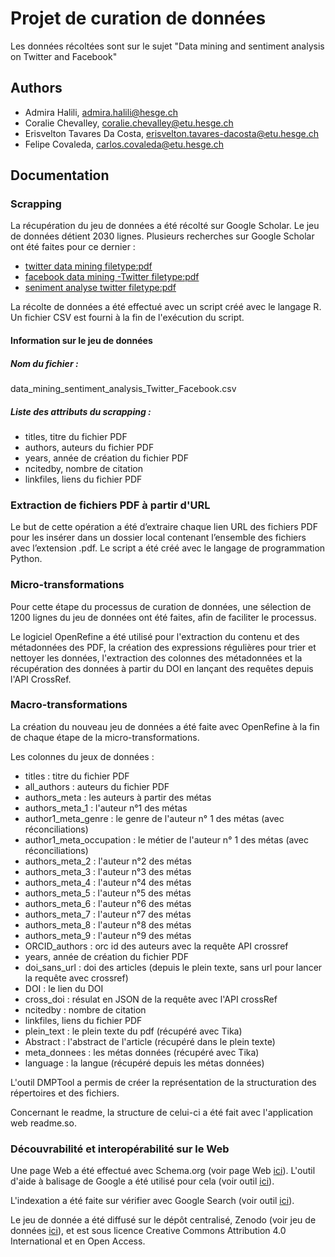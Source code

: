 
# Projet de curation de données

Les données récoltées sont sur le sujet "Data mining and sentiment analysis on Twitter and Facebook"



## Authors

- Admira Halili, admira.halili@hesge.ch
- Coralie Chevalley, coralie.chevalley@etu.hesge.ch
- Erisvelton Tavares Da Costa, erisvelton.tavares-dacosta@etu.hesge.ch
- Felipe Covaleda, carlos.covaleda@etu.hesge.ch


## Documentation

### Scrapping
La récupération du jeu de données a été récolté sur Google Scholar. Le jeu de données détient 2030 lignes. Plusieurs recherches sur Google Scholar ont été faites pour ce dernier :
- [twitter data mining filetype:pdf](https://scholar.google.com/scholar?hl=en&as_sdt=0%2C5&q=twitter+data+mining+filetype%3Apdf&btnG= )
- [facebook data mining -Twitter filetype:pdf](https://scholar.google.com/scholar?start=490&q=facebook+data+mining+-Twitter+filetype:pdf&hl=en&as_sdt=0,5 )
- [seniment analyse twitter filetype:pdf](https://scholar.google.com/scholar?hl=en&as_sdt=0%2C5&q=seniment+analyse+twitter+filetype%3Apdf&btnG= )

La récolte de données a été effectué avec un script créé avec le langage R. Un fichier CSV est fourni à la fin de l'exécution du script.

#### Information sur le jeu de données
##### Nom du fichier :
data_mining_sentiment_analysis_Twitter_Facebook.csv

##### Liste des attributs du scrapping :
- titles, titre du fichier PDF
- authors, auteurs du fichier PDF
- years, année de création du fichier PDF
- ncitedby, nombre de citation
- linkfiles, liens du fichier PDF


### Extraction de fichiers PDF à partir d'URL

Le but de cette opération a été d’extraire chaque lien URL des fichiers PDF pour les insérer dans un dossier local contenant l’ensemble des fichiers avec l’extension .pdf. Le script a été créé avec le langage de programmation Python.

### Micro-transformations
Pour cette étape du processus de curation de données, une sélection de 1200 lignes du jeu de données ont été faites, afin de faciliter le processus.

Le logiciel OpenRefine a été utilisé pour l'extraction du contenu et des métadonnées des PDF, la création des expressions régulières pour trier et nettoyer les données, l'extraction des colonnes des métadonnées et la récupération des données à partir du DOI en lançant des requêtes depuis l'API CrossRef.

### Macro-transformations
La création du nouveau jeu de données a été faite avec OpenRefine à la fin de chaque étape de la micro-transformations.

Les colonnes du jeux de données : 
- titles : titre du fichier PDF
- all_authors : auteurs du fichier PDF 
- authors_meta : les auteurs à partir des métas
- authors_meta_1 : l'auteur n°1 des métas
- author1_meta_genre : le genre de l'auteur n° 1 des métas (avec réconciliations) 
- author1_meta_occupation : le métier de l'auteur n° 1 des métas (avec réconciliations) 
- authors_meta_2 : l'auteur n°2 des métas
- authors_meta_3 : l'auteur n°3 des métas
- authors_meta_4 : l'auteur n°4 des métas
- authors_meta_5 : l'auteur n°5 des métas
- authors_meta_6 : l'auteur n°6 des métas
- authors_meta_7 : l'auteur n°7 des métas
- authors_meta_8 : l'auteur n°8 des métas
- authors_meta_9 : l'auteur n°9 des métas
- ORCID_authors : orc id des auteurs avec la requête API crossref
- years, année de création du fichier PDF
- doi_sans_url : doi des articles (depuis le plein texte, sans url pour lancer la requête avec crossref)
- DOI : le lien du DOI
- cross_doi : résulat en JSON de la requête avec l'API crossRef
- ncitedby : nombre de citation
- linkfiles, liens du fichier PDF
- plein_text : le plein texte du pdf (récupéré avec Tika)
- Abstract : l'abstract de l'article (récupéré dans le plein texte)
- meta_donnees : les métas données (récupéré avec Tika)
- language : la langue (récupéré depuis les métas données)

L'outil DMPTool a permis de créer la représentation de la structuration des répertoires et des fichiers.

Concernant le readme, la structure de celui-ci a été fait avec l'application web readme.so. 


### Découvrabilité et interopérabilité sur le Web
Une page Web a été effectué avec Schema.org (voir page Web [ici](https://cococao17.github.io/data-curation-projet/)). L'outil d'aide à balisage de Google a été utilisé pour cela (voir outil [ici](https://www.google.com/webmasters/markup-helper/)).

L'indexation a été faite sur vérifier avec Google Search (voir outil [ici](https://search.google.com/test/rich-results)).

Le jeu de donnée a été diffusé sur le dépôt centralisé, Zenodo (voir jeu de données [ici](https://zenodo.org/record/7979378)), et est sous licence Creative Commons Attribution 4.0 International et en Open Access.
